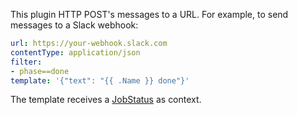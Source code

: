 This plugin HTTP POST's messages to a URL.
For example, to send messages to a Slack webhook:
```YAML
url: https://your-webhook.slack.com
contentType: application/json
filter: 
- phase==done
template: '{"text": "{{ .Name }} done"}'
```

The template receives a [JobStatus](https://godoc.org/github.com/32leaves/werft/pkg/api/v1#JobStatus) as context.